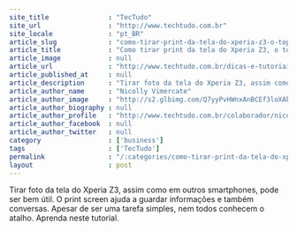 ```yaml
---
site_title               : "TecTudo"
site_url                 : "http://www.techtudo.com.br"
site_locale              : "pt_BR"
article_slug             : "como-tirar-print-da-tela-do-xperia-z3-o-top-de-linha-da-sony"
article_title            : "Como tirar print da tela do Xperia Z3, o top de linha da Sony?"
article_image            : null
article_url              : "http://www.techtudo.com.br/dicas-e-tutoriais/noticia/2015/04/como-tirar-print-da-tela-do-xperia-z3-o-top-de-linha-da-sony.html"
article_published_at     : null
article_description      : "Tirar foto da tela do Xperia Z3, assim como em outros smartphones, pode ser bem útil. O print screen ajuda a guardar informações e também conversas. Apesar de ser uma tarefa simples, nem todos conhecem o atalho. Aprenda neste tutorial."
article_author_name      : "Nicolly Vimercate"
article_author_image     : "http://s2.glbimg.com/Q7yyPvHWnxAnBCEf3loXAkBsPRc=/30x30/s2.glbimg.com/43Y52dp41V__FMbQsXfaUDFToRE=/0x0:975x975/140x140/s.glbimg.com/po/tt2/f/original/2016/03/07/nicolly.jpg"
article_author_biography : null
article_author_profile   : "http://www.techtudo.com.br/colaborador/nicolly-vimercate.html"
article_author_facebook  : null
article_author_twitter   : null
category                 : ['business']
tags                     : ['TecTudo']
permalink                : "/:categories/como-tirar-print-da-tela-do-xperia-z3-o-top-de-linha-da-sony/"
layout                   : post
---
```


Tirar foto da tela do Xperia Z3, assim como em outros smartphones, pode ser bem útil. O print screen ajuda a guardar informações e também conversas. Apesar de ser uma tarefa simples, nem todos conhecem o atalho. Aprenda neste tutorial.
